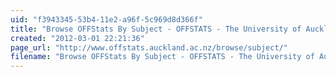 ```yaml
---
uid: "f3943345-53b4-11e2-a96f-5c969d8d366f"
title: "Browse OFFStats By Subject - OFFSTATS - The University of Auckland Library"
created: "2012-03-01 22:21:36"
page_url: "http://www.offstats.auckland.ac.nz/browse/subject/"
filename: "Browse OFFStats By Subject - OFFSTATS - The University of Auckland Library.html"
---
```

